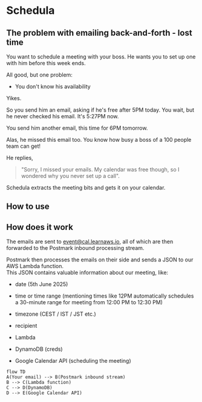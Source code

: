 # Schedula

## The problem with emailing back-and-forth - lost time
You want to schedule a meeting with your boss.
He wants you to set up one with him before this week ends.

All good, but one problem:
- You don't know his availability

Yikes.

So you send him an email, asking if he's free after 5PM today.
You wait, but he never checked his email.
It's 5:27PM now.

You send him another email, this time for 6PM tomorrow.

Alas, he missed this email too.
You know how busy a boss of a 100 people team can get!

He replies,
> "Sorry, I missed your emails.
> My calendar was free though, so I wondered why you never set up a call".

Schedula extracts the meeting bits and gets it on your calendar.

## How to use



## How does it work

The emails are sent to event@cal.learnaws.io, all of which are then forwarded to the Postmark inbound processing stream.

Postmark then processes the emails on their side and sends a JSON to our AWS Lambda function.\
This JSON contains valuable information about our meeting, like:
- date (5th June 2025)
- time or time range (mentioning times like 12PM automatically schedules a 30-minute range for meeting from 12:00 PM to 12:30 PM)
- timezone (CEST / IST / JST etc.)
- recipient

- Lambda
- DynamoDB (creds)
- Google Calendar API (scheduling the meeting)


```mermaid
flow TD
A(Your email) --> B(Postmark inbound stream)
B --> C(Lambda function)
C --> D(DynamoDB)
D --> E(Google Calendar API)
```
